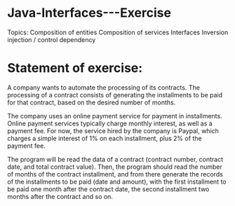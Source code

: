# Java-Interfaces---Exercise
Topics: 
Composition of entities 
Composition of services 
Interfaces 
Inversion injection / control dependency


# Statement of exercise:
A company wants to automate the processing of its contracts. The processing of a contract consists of generating the installments to be paid for that contract, based on the desired number of months.

The company uses an online payment service for payment in installments. Online payment services typically charge monthly interest, as well as a payment fee. For now, the service hired by the company is Paypal, which charges a simple interest of 1% on each installment, plus 2% of the payment fee.

The program will be read the data of a contract (contract number, contract date, and total contract value). Then, the program should read the number of months of the contract installment, and from there generate the records of the installments to be paid (date and amount), with the first installment to be paid one month after the contract date, the second installment two months after the contract and so on. 
